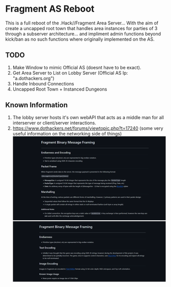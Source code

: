 # Fragment AS Reboot
 This is a full reboot of the .Hack//Fragment Area Server... With the aim of create a uncapped root town that handles area instances for parties of 3 through a subserver architecture... and impliment admin functions beyond kick/ban as no such functions where originally implemented on the AS.

 ## TODO
 1. Make Window to mimic Official AS (doesnt have to be exact).
 2. Get Area Server to List on Lobby Server (Official AS Ip: "a.dothackers.org")
 3. Handle Inbound Connections
 4. Uncapped Root Town + Instanced Dungeons

 ## Known Information
 1. The lobby server hosts it's own webAPI that acts as a middle man for all interserver or client/server interactions.
 2. https://www.dothackers.net/forums/viewtopic.php?t=17240 (some very useful information on the networking side of things)
 ![Alt text](InfoDocs/Fragment%20Binary%20Message%20Framing%20-%200.png?raw=true "Fragment Binary Message Framing - 0")
 ![Alt text](InfoDocs/Fragment%20Binary%20Message%20Framing%20-%201.png?raw=true "Fragment Binary Message Framing - 1")
